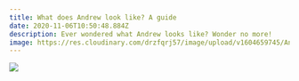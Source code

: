 ```yaml
---
title: What does Andrew look like? A guide
date: 2020-11-06T10:50:48.884Z
description: Ever wondered what Andrew looks like? Wonder no more!
image: https://res.cloudinary.com/drzfqrj57/image/upload/v1604659745/Andrew_Bond_Headshot_byuwxx.jpg
---
```



![](https://res.cloudinary.com/drzfqrj57/image/upload/v1604659745/Andrew_Bond_Headshot_byuwxx.jpg)